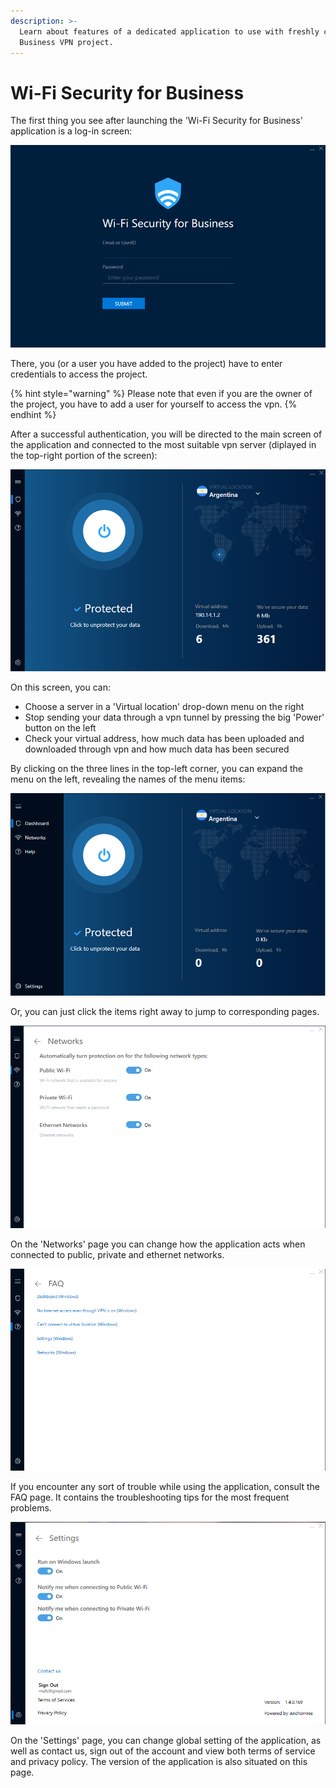 ```yaml
---
description: >-
  Learn about features of a dedicated application to use with freshly created
  Business VPN project.
---
```


# Wi-Fi Security for Business

The first thing you see after launching the 'Wi-Fi Security for Business' application is a log-in screen:

![](../../../.gitbook/assets/wifi-security-login.png)

There, you \(or a user you have added to the project\) have to enter credentials to access the project. 

{% hint style="warning" %}
Please note that even if you are the owner of the project, you have to add a user for yourself to access the vpn.
{% endhint %}

After a successful authentication, you will be directed to the main screen of the application and connected to the most suitable vpn server \(diplayed in the top-right portion of the screen\):

![](../../../.gitbook/assets/wifi-security-protected.png)

On this screen, you can:

* Choose a server in a 'Virtual location' drop-down menu on the right
* Stop sending your data through a vpn tunnel by pressing the big 'Power' button on the left
* Check your virtual address, how much data has been uploaded and downloaded through vpn and how much data has been secured

By clicking on the three lines in the top-left corner, you can expand the menu on the left, revealing the names of the menu items:

![](../../../.gitbook/assets/wifi-security-left-menu%20%281%29.png)

  Or, you can just click the items right away to jump to corresponding pages.

![](../../../.gitbook/assets/wifi-security-networks.png)

On the 'Networks' page you can change how the application acts when connected to public, private and ethernet networks.

![](../../../.gitbook/assets/wifi-security-faq.png)

If you encounter any sort of trouble while using the application, consult the FAQ page. It contains the troubleshooting tips for the most frequent problems.

![](../../../.gitbook/assets/wifi-security-settings.png)

On the 'Settings' page, you can change global setting of the application, as well as contact us, sign out of the account and view both terms of service and privacy policy. The version of the application is also situated on this page.

